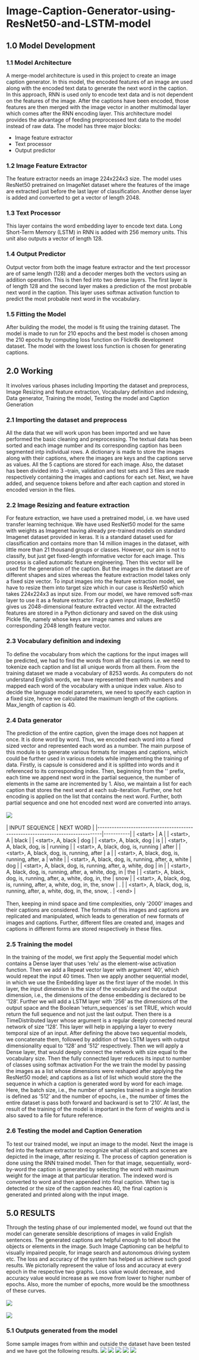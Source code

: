 # Image-Caption-Generator-using-ResNet50-and-LSTM-model
## 1.0 Model Development ## 
### 1.1 Model Architecture
A merge-model architecture is used in this project to create an image caption generator. In this
model, the encoded features of an image are used along with the encoded text data to generate the
next word in the caption. In this approach, RNN is used only to encode text data and is not
dependent on the features of the image. After the captions have been encoded, those features are
then merged with the image vector in another multimodal layer which comes after the RNN
encoding layer. This architecture model provides the advantage of feeding preprocessed text data
to the model instead of raw data. The model has three major blocks:
<ul>
<li>Image feature extractor</li>
<li>Text processor</li>
<li>Output predictor</li>
</ul>

### 1.2 Image Feature Extractor<br>
The feature extractor needs an image 224x224x3 size. The model uses ResNet50 pretrained on
ImageNet dataset where the features of the image are extracted just before the last layer of
classification. Another dense layer is added and converted to get a vector of length 2048. 

### 1.3 Text Processor<br>
This layer contains the word embedding layer to encode text data. Long Short-Term Memory
(LSTM) in RNN is added with 256 memory units. This unit also outputs a vector of length 128.

### 1.4 Output Predictor
Output vector from both the image feature extractor and the text processor are of same length (128)
and a decoder merges both the vectors using an addition operation. This is then fed into two dense
layers. The first layer is of length 128 and the second layer makes a prediction of the most probable
next word in the caption. This layer uses softmax activation function to predict the most probable
next word in the vocabulary.

### 1.5 Fitting the Model
After building the model, the model is fit using the training dataset. The model is made to run for
210 epochs and the best model is chosen among the 210 epochs by computing loss function on
Flickr8k development dataset. The model with the lowest loss function is chosen for generating
captions.

## 2.0 Working ##
It involves various phases including Importing the dataset and preprocess, Image Resizing and
feature extraction, Vocabulary definition and indexing, Data generator, Training the model,
Testing the model and Caption Generation

### 2.1 Importing the dataset and preprocess
All the data that we will work upon has been imported and we have performed the basic cleaning
and preprocessing. The textual data has been sorted and each image number and its corresponding
caption has been segmented intp individual rows. A dictionary is made to store the images along
with their captions, where the images are keys and the captions serve as values. All the 5 captions
are stored for each image. Also, the dataset has been divided into 3 –train, validation and test sets
and 3 files are made respectively containing the images and captions for each set. Next, we have
added, <start> and <end> sequence tokens before and after each caption and stored in encoded
version in the files.

### 2.2 Image Resizing and feature extraction
For feature extraction, we have used a pretrained model, i.e. we have used transfer learning
technique. We have used ResNet50 model for the same with weights as Imagenet having already
pre-trained models on standard Imagenet dataset provided in keras. It is a standard dataset used for
classification and contains more than 14 million images in the dataset, with little more than 21
thousand groups or classes. However, our aim is not to classify, but just get fixed-length
informative vector for each image. This process is called automatic feature engineering. Then
this vector will be used for the generation of the caption.
But the images in the dataset are of different shapes and sizes whereas the feature extraction model
takes only a fixed size vector. To input images into the feature extraction model, we have to resize
them into target size which in our case is ResNet50 which takes 224x224x3 as input size.
From our model, we have removed soft-max layer to use it as a feature extractor. For a given input
image, ResNet50 gives us 2048-dimensional feature extracted vector.
All the extracted features are stored in a Python dictionary and saved on the disk using Pickle file,
namely whose keys are image names and values are corresponding 2048 length feature vector.

### 2.3 Vocabulary definition and indexing
To define the vocabulary from which the captions for the input images will be predicted, we had
to find the words from all the captions i.e. we need to tokenize each caption and list all unique
words from all them. From the training dataset we made a vocabulary of 8253 words. As computers
do not understand English words, we have represented them with numbers and mapped each word
of the vocabulary with a unique index value. Also to decide the language model parameters, we
need to specify each caption in a fixed size, hence we calculated the maximum length of the
captions. Max_length of caption is 40.

### 2.4 Data generator
The prediction of the entire caption, given the image does not happen at once. It is done word by
word. Thus, we encoded each word into a fixed sized vector and represented each word as a
number. The main purpose of this module is to generate various formats for images and captions,
which could be further used in various models while implementing the training of data. Firstly, is
capsule is considered and it is splitted into words and it referenced to its corresponding index.
Then, beginning from the '<start>' prefix, each time we append next word in the partial sequence,
the number of elements in the same are incremented by 1. Also, we maintain a list for each caption
that stores the next word at each sub-iteration. Further, one hot encoding is applied on the list that
contains the next word. Further, both partial sequence and one hot encoded next word are
converted into arrays.<br><br>
![](/Images/dog.jpeg )
  <br><br>
  | INPUT SEQUENCE                                                                 | NEXT WORD |
|--------------------------------------------------------------------------------|-----------|
| <start&gt;                                                                     | A         |
| <start&gt;, A                                                                  | black     |
| <start&gt;, A, black                                                           | dog       |
| <start&gt;, A, black, dog                                                      | is        |
| <start&gt;, A, black, dog, is                                                  | running   |
| <start&gt;, A, black, dog, is, running                                         | after     |
| <start&gt;, A, black, dog, is, running, after                                  | a         |
| <start&gt;, A, black, dog, is, running, after, a                               | white     |
| <start&gt;, A, black, dog, is, running, after, a, white                        | dog       |
| <start&gt;, A, black, dog, is, running, after, a, white, dog                   | in        |
| <start&gt;, A, black, dog, is, running, after, a, white, dog, in               | the       |
| <start&gt;, A, black, dog, is, running, after, a, white, dog, in, the          | snow      |
| <start&gt;, A, black, dog, is, running, after, a, white, dog, in, the, snow    | .         |
| <start&gt;, A, black, dog, is, running, after, a, white, dog, in, the, snow, . | <end&gt;  |
  <br><br>
Then, keeping in mind space and time complexities, only '2000’ images and their captions are
considered. The formats of this images and captions are replicated and manipulated, which leads
to generation of new formats of images and captions. Further, different files are created and,
images and captions in different forms are stored respectively in these files.

### 2.5 Training the model
In the training of the model, we first apply the Sequential model which contains a Dense layer that
uses 'relu' as the element-wise activation function. Then we add a Repeat vector layer with
argument '40’, which would repeat the input 40 times.
Then we apply another sequential model, in which we use the Embedding layer as the first layer
of the model. In this layer, the input dimension is the size of the vocabulary and the output
dimension, i.e., the dimensions of the dense embedding is declared to be '128’. Further we will add
a LSTM layer with '256’ as the dimensions of the output space and the Boolean ‘return_sequences’
is set TRUE, which would return the full sequence and not just the last output. Then there is a
TimeDistributed layer whose argument is a regular deeply connected neural network of size '128’.
This layer will help in applying a layer to every temporal size of an input.
After defining the above two sequential models, we concatenate them, followed by addition of two
LSTM layers with output dimensionality equal to '128’ and '512’ respectively. Then we will apply
a Dense layer, that would deeply connect the network with size equal to the vocabulary size. Then
the fully connected layer reduces its input to number of classes using softmax activation
For the we train the model by passing the images as a list whose dimensions were reshaped after
applying the ResNet50 model; and captions as a list of list which would store the the sequence in
which a caption is generated word by word for each image. Here, the batch size, i.e., the number
of samples trained in a single iteration is defined as '512’ and the number of epochs, i.e., the number
of times the entire dataset is pass both forward and backward is set to ‘210’. 
At last, the result of the training of the model is important in the form of weights and is also saved
to a file for future reference.

### 2.6 Testing the model and Caption Generation
To test our trained model, we input an image to the model. Next the image is fed into the feature
extractor to recognize what all objects and scenes are depicted in the image, after resizing it. The
process of caption generation is done using the RNN trained model. Then for that image,
sequentially, word-by-word the caption is generated by selecting the word with maximum weight
for the image at that particular iteration. The indexed word is converted to word and then appended
into final caption. When <end> tag is detected or the size of the caption reaches 40, the final
caption is generated and printed along with the input image.
  
 ## 5.0 RESULTS ##
Through the testing phase of our implemented model, we found out that the model can generate
sensible descriptions of images in valid English sentences. The generated captions are helpful
enough to tell about the objects or elements in the image. Such Image Captioning can be helpful
to visually impaired people, for image search and autonomous driving system etc. The loss and
accuracy of the system has helped us achieve such good results.
We pictorially represent the value of loss and accuracy at every epoch in the respective two graphs.
Loss value would decrease, and accuracy value would increase as we move from lower to higher
number of epochs. Also, more the number of epochs, more would be the smoothness of these
curves.<br><br>
![](/Images/Res1.jpeg )
<br><br>
![](/Images/Res2.jpeg )

### 5.1 Outputs generated from the model
Some sample images from within and outside the dataset have been tested and we have got the
following results.
![](/Images/Out1.jpeg )
![](/Images/Out2.jpeg )
![](/Images/Out3.jpeg )
![](/Images/Out4.jpeg )
![](/Images/Out5.jpeg )
